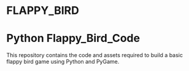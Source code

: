 # FLAPPY_BIRD
# Python Flappy_Bird_Code 
This repository contains the code and assets required to build  a basic flappy bird game using Python and PyGame.


